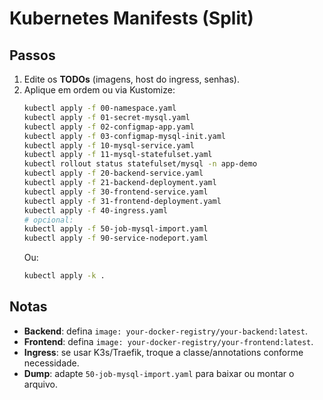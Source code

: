 # Kubernetes Manifests (Split)

## Passos
1. Edite os **TODOs** (imagens, host do ingress, senhas).
2. Aplique em ordem ou via Kustomize:
   ```bash
   kubectl apply -f 00-namespace.yaml
   kubectl apply -f 01-secret-mysql.yaml
   kubectl apply -f 02-configmap-app.yaml
   kubectl apply -f 03-configmap-mysql-init.yaml
   kubectl apply -f 10-mysql-service.yaml
   kubectl apply -f 11-mysql-statefulset.yaml
   kubectl rollout status statefulset/mysql -n app-demo
   kubectl apply -f 20-backend-service.yaml
   kubectl apply -f 21-backend-deployment.yaml
   kubectl apply -f 30-frontend-service.yaml
   kubectl apply -f 31-frontend-deployment.yaml
   kubectl apply -f 40-ingress.yaml
   # opcional:
   kubectl apply -f 50-job-mysql-import.yaml
   kubectl apply -f 90-service-nodeport.yaml
   ```
   Ou:
   ```bash
   kubectl apply -k .
   ```

## Notas
- **Backend**: defina `image: your-docker-registry/your-backend:latest`.
- **Frontend**: defina `image: your-docker-registry/your-frontend:latest`.
- **Ingress**: se usar K3s/Traefik, troque a classe/annotations conforme necessidade.
- **Dump**: adapte `50-job-mysql-import.yaml` para baixar ou montar o arquivo.
